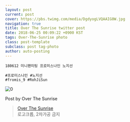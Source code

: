 ```yaml
---
layout: post
current: post
cover: https://pbs.twimg.com/media/DgdyogLVQAAIG0W.jpg
navigation: true
title: Over The Sunrise twitter post
date: 2018-06-25 00:09:22 +0900 KST
tags: Over-The-Sunrise photo
class: post-template
subclass: post tag-photo
author: auto-posting
---
```


```  
180612 미니팬미팅 프로미스나인 노지선  
  
#프로미스나인 #노지선  
#fromis_9 #RohJiSun  

```

![0](https://pbs.twimg.com/media/DgdyogLVQAAIG0W.jpg)


Post by Over The Sunrise

> [Over The Sunrise](https://twitter.com/fromis_RJS)  
  로고크롭, 2차가공 금지